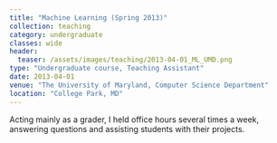 ```yaml
---
title: "Machine Learning (Spring 2013)"
collection: teaching
category: undergraduate
classes: wide
header: 
  teaser: /assets/images/teaching/2013-04-01_ML_UMD.png
type: "Undergraduate course, Teaching Assistant"
date: 2013-04-01
venue: "The University of Maryland, Computer Science Department"
location: "College Park, MD"
---
```


Acting mainly as a grader, I held office hours several times a week, answering questions and assisting students with their projects.

